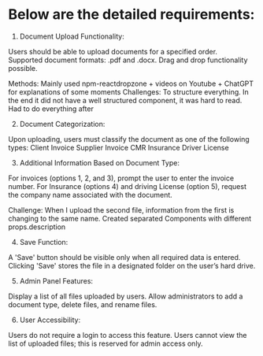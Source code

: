 # Below are the detailed requirements:
 
1. Document Upload Functionality:
 
Users should be able to upload documents for a specified order.  
Supported document formats: .pdf and .docx.
Drag and drop functionality possible.
 
Methods: Mainly used npm-reactdropzone + videos on Youtube + ChatGPT for explanations of some moments 
Challenges: To structure everything. In the end it did not have a well structured component, it was hard to read. Had to do everything after

2. Document Categorization:
 
Upon uploading, users must classify the document as one of the following types:
Client Invoice
Supplier Invoice
CMR
 Insurance
 Driver License

3. Additional Information Based on Document Type:
 
For invoices (options 1, 2, and 3), prompt the user to enter the invoice number.
For Insurance (options 4) and driving License (option 5), request the company name associated with the document.

Challenge: When I upload the second file, information from the first is changing to the same name. Created separated Components with different props.description 
 
4. Save Function:
 
A 'Save' button should be visible only when all required data is entered.
Clicking 'Save' stores the file in a designated folder on the user’s hard drive.
 
5. Admin Panel Features:
 
Display a list of all files uploaded by users.
Allow administrators to add a document type, delete files, and rename files.
 
6. User Accessibility:
 
Users do not require a login to access this feature.
Users cannot view the list of uploaded files; this is reserved for admin access only.

